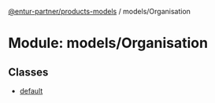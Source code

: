 [@entur-partner/products-models](../README.md) / models/Organisation

# Module: models/Organisation

## Classes

- [default](../classes/models_Organisation.default.md)
